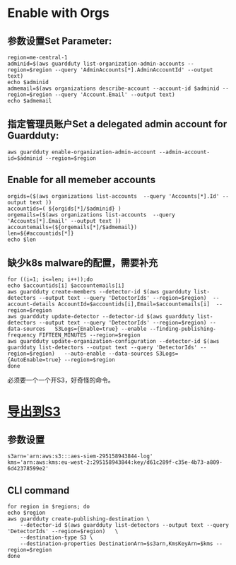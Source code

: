 # Enable with Orgs
## 参数设置Set Parameter:
```
region=me-central-1
adminid=$(aws guardduty list-organization-admin-accounts --region=$region --query 'AdminAccounts[*].AdminAccountId' --output text)
echo $adminid
admemail=$(aws organizations describe-account --account-id $adminid --region=$region --query 'Account.Email' --output text)
echo $admemail
```

## 指定管理员账户Set a delegated admin account for Guardduty:

```
aws guardduty enable-organization-admin-account --admin-account-id=$adminid --region=$region 
```
## Enable for all memeber accounts
```
orgids=($(aws organizations list-accounts  --query 'Accounts[*].Id' --output text ))
accountids=( ${orgids[*]/$adminid} )
orgemails=($(aws organizations list-accounts  --query 'Accounts[*].Email' --output text ))
accountemails=(${orgemails[*]/$admemail})
len=${#accountids[*]}
echo $len
```
## 缺少k8s malware的配置，需要补充
```
for ((i=1; i<=len; i++));do
echo $accountids[i] $accountemails[i]
aws guardduty create-members --detector-id $(aws guardduty list-detectors --output text --query 'DetectorIds' --region=$region)  --account-details AccountId=$accountids[i],Email=$accountemails[i]  --region=$region
aws guardduty update-detector --detector-id $(aws guardduty list-detectors --output text --query 'DetectorIds' --region=$region) --data-sources   S3Logs={Enable=true} --enable --finding-publishing-frequency FIFTEEN_MINUTES --region=$region
aws guardduty update-organization-configuration --detector-id $(aws guardduty list-detectors --output text --query 'DetectorIds' --region=$region)   --auto-enable --data-sources S3Logs={AutoEnable=true} --region=$region
done
```
必须要一个一个开S3，好奇怪的命令。

# [导出到S3](https://docs.aws.amazon.com/cli/latest/reference/guardduty/create-publishing-destination.html)
## 参数设置
```
s3arn='arn:aws:s3:::aes-siem-295158943844-log'
kms='arn:aws:kms:eu-west-2:295158943844:key/d61c289f-c35e-4b73-a809-6d42378599e2'
```
## CLI command

```
for region in $regions; do
echo $region
aws guardduty create-publishing-destination \
    --detector-id $(aws guardduty list-detectors --output text --query 'DetectorIds' --region=$region)   \
    --destination-type S3 \
    --destination-properties DestinationArn=$s3arn,KmsKeyArn=$kms --region=$region
done
```

